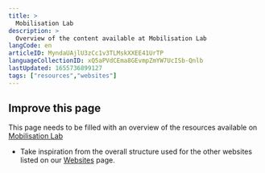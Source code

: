 ```yaml
---
title: >
  Mobilisation Lab
description: >
  Overview of the content available at Mobilisation Lab
langCode: en
articleID: MyndaUAjlU3zCc1v3TLMskXXEE41UrTP
languageCollectionID: xQ5aPVdCEma8GEvmpZmYW7UcISb-Qnlb
lastUpdated: 1655736899127
tags: ["resources","websites"]
---
```


## **Improve this page**

This page needs to be filled with an overview of the resources available on [Mobilisation Lab](https://mobilisationlab.org/resources/)

-   Take inspiration from the overall structure used for the other websites listed on our [Websites](/resources/websites) page.